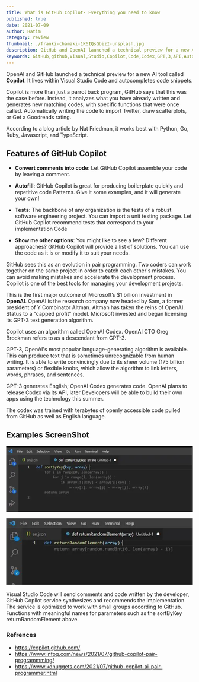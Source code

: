 ```yaml
---
title: What is GitHub Copilot- Everything you need to know
published: true
date: 2021-07-09
author: Hatim
category: review
thumbnail: ./franki-chamaki-1K6IQsQbizI-unsplash.jpg
description: GitHub and OpenAI launched a technical preview for a new AI tool called Copilot. It lives within Visual Studio Code and autocompletes code snippets.
keywords: GitHub,github,Visual,Studio,Copilot,Code,Codex,GPT,3,API,Autofill,tool,AI,OpenAI,matching,Python,Go,Ruby,Javascript,TypeScript
---
```


OpenAI and GitHub launched a technical preview for a new AI tool called **Copilot**. It lives within Visual Studio Code and autocompletes code snippets.

Copilot is more than just a parrot back program, GitHub says that this was the case before. Instead, it analyzes what you have already written and generates new matching codes, with specific functions that were once called. Automatically writing the code to import Twitter, draw scatterplots, or Get a Goodreads rating.

According to a blog article by Nat Friedman, it works best with Python, Go, Ruby, Javascript, and TypeScript.

## Features of GitHub Copilot

- **Convert comments into code**: Let GitHub Copilot assemble your code by leaving a comment.

- **Autofill**: GitHub Copilot is great for producing boilerplate quickly and repetitive code Patterns. Give it some examples, and it will generate your own!

- **Tests**: The backbone of any organization is the tests of a robust software engineering project. You can import a unit testing package. Let GitHub Copilot recommend tests that correspond to your implementation Code
- **Show me other options**: You might like to see a few? Different approaches? GitHub Copilot will provide a list of solutions. You can use the code as it is or modify it to suit your needs.

GitHub sees this as an evolution in pair programming. Two coders can work together on the same project in order to catch each other's mistakes. You can avoid making mistakes and accelerate the development process. Copilot is one of the best tools for managing your development projects.

This is the first major outcome of Microsoft’s $1 billion investment in **OpenAI**. OpenAI is the research company now headed by Sam, a former president of Y Combinator Altman. Altman has taken the reins of OpenAI. Status to a "capped profit" model. Microsoft invested and began licensing its GPT-3 text generation algorithm.

Copilot uses an algorithm called OpenAI Codex. OpenAI CTO Greg Brockman refers to as a descendant from GPT-3.

GPT-3, OpenAI's most popular language-generating algorithm is available. This can produce text that is sometimes unrecognizable from human writing. It is able to write convincingly due to its sheer volume (175 billion parameters) or flexible knobs, which allow the algorithm to link letters, words, phrases, and sentences.

GPT-3 generates English; OpenAI Codex generates code. OpenAI plans to release Codex via its API, later Developers will be able to build their own apps using the technology this summer.

The codex was trained with terabytes of openly accessible code pulled from GitHub as well as English language.

## Examples ScreenShot

![Copilot Implementing sortByKey ](./github-copilot-example-1.webp)

![Copilot Implementing returnRandomElement ](./github-copilot-example-2.webp)

Visual Studio Code will send comments and code written by the developer, GitHub Copilot service synthesizes and recommends the implementation. The service is optimized to work with small groups according to GitHub. Functions with meaningful names for parameters such as the sortByKey returnRandomElement above.

### Refrences

- https://copilot.github.com/
- https://www.infoq.com/news/2021/07/github-copilot-pair-programmming/
- https://www.kdnuggets.com/2021/07/github-copilot-ai-pair-programmer.html
